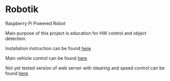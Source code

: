 # Robotik
Raspberry Pi Powered Robot

Main purpose of this project is education for HW control and object detection.

Installation instruction can be found [here](docs/instalation.md)

Main vehicle control can be found [here](control)

Not yet tested version of web server with stearing and speed control can be found [here](web_control)
